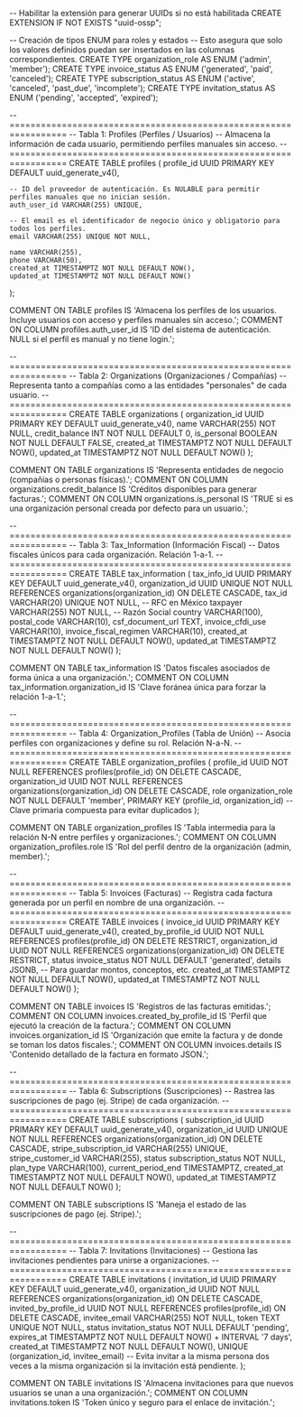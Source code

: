 -- Habilitar la extensión para generar UUIDs si no está habilitada
CREATE EXTENSION IF NOT EXISTS "uuid-ossp";

-- Creación de tipos ENUM para roles y estados
-- Esto asegura que solo los valores definidos puedan ser insertados en las columnas correspondientes.
CREATE TYPE organization_role AS ENUM ('admin', 'member');
CREATE TYPE invoice_status AS ENUM ('generated', 'paid', 'canceled');
CREATE TYPE subscription_status AS ENUM ('active', 'canceled', 'past_due', 'incomplete');
CREATE TYPE invitation_status AS ENUM ('pending', 'accepted', 'expired');


-- =================================================================
-- Tabla 1: Profiles (Perfiles / Usuarios)
-- Almacena la información de cada usuario, permitiendo perfiles manuales sin acceso.
-- =================================================================
CREATE TABLE profiles (
    profile_id UUID PRIMARY KEY DEFAULT uuid_generate_v4(),
    
    -- ID del proveedor de autenticación. Es NULABLE para permitir perfiles manuales que no inician sesión.
    auth_user_id VARCHAR(255) UNIQUE,
    
    -- El email es el identificador de negocio único y obligatorio para todos los perfiles.
    email VARCHAR(255) UNIQUE NOT NULL,
    
    name VARCHAR(255),
    phone VARCHAR(50),
    created_at TIMESTAMPTZ NOT NULL DEFAULT NOW(),
    updated_at TIMESTAMPTZ NOT NULL DEFAULT NOW()
);

COMMENT ON TABLE profiles IS 'Almacena los perfiles de los usuarios. Incluye usuarios con acceso y perfiles manuales sin acceso.';
COMMENT ON COLUMN profiles.auth_user_id IS 'ID del sistema de autenticación. NULL si el perfil es manual y no tiene login.';


-- =================================================================
-- Tabla 2: Organizations (Organizaciones / Compañías)
-- Representa tanto a compañías como a las entidades "personales" de cada usuario.
-- =================================================================
CREATE TABLE organizations (
    organization_id UUID PRIMARY KEY DEFAULT uuid_generate_v4(),
    name VARCHAR(255) NOT NULL,
    credit_balance INT NOT NULL DEFAULT 0,
    is_personal BOOLEAN NOT NULL DEFAULT FALSE,
    created_at TIMESTAMPTZ NOT NULL DEFAULT NOW(),
    updated_at TIMESTAMPTZ NOT NULL DEFAULT NOW()
);

COMMENT ON TABLE organizations IS 'Representa entidades de negocio (compañías o personas físicas).';
COMMENT ON COLUMN organizations.credit_balance IS 'Créditos disponibles para generar facturas.';
COMMENT ON COLUMN organizations.is_personal IS 'TRUE si es una organización personal creada por defecto para un usuario.';


-- =================================================================
-- Tabla 3: Tax_Information (Información Fiscal)
-- Datos fiscales únicos para cada organización. Relación 1-a-1.
-- =================================================================
CREATE TABLE tax_information (
    tax_info_id UUID PRIMARY KEY DEFAULT uuid_generate_v4(),
    organization_id UUID UNIQUE NOT NULL REFERENCES organizations(organization_id) ON DELETE CASCADE,
    tax_id VARCHAR(20) UNIQUE NOT NULL, -- RFC en México
    taxpayer VARCHAR(255) NOT NULL, -- Razón Social
    country VARCHAR(100),
    postal_code VARCHAR(10),
    csf_document_url TEXT,
    invoice_cfdi_use VARCHAR(10),
    invoice_fiscal_regimen VARCHAR(10),
    created_at TIMESTAMPTZ NOT NULL DEFAULT NOW(),
    updated_at TIMESTAMPTZ NOT NULL DEFAULT NOW()
);

COMMENT ON TABLE tax_information IS 'Datos fiscales asociados de forma única a una organización.';
COMMENT ON COLUMN tax_information.organization_id IS 'Clave foránea única para forzar la relación 1-a-1.';


-- =================================================================
-- Tabla 4: Organization_Profiles (Tabla de Unión)
-- Asocia perfiles con organizaciones y define su rol. Relación N-a-N.
-- =================================================================
CREATE TABLE organization_profiles (
    profile_id UUID NOT NULL REFERENCES profiles(profile_id) ON DELETE CASCADE,
    organization_id UUID NOT NULL REFERENCES organizations(organization_id) ON DELETE CASCADE,
    role organization_role NOT NULL DEFAULT 'member',
    PRIMARY KEY (profile_id, organization_id) -- Clave primaria compuesta para evitar duplicados
);

COMMENT ON TABLE organization_profiles IS 'Tabla intermedia para la relación N-N entre perfiles y organizaciones.';
COMMENT ON COLUMN organization_profiles.role IS 'Rol del perfil dentro de la organización (admin, member).';


-- =================================================================
-- Tabla 5: Invoices (Facturas)
-- Registra cada factura generada por un perfil en nombre de una organización.
-- =================================================================
CREATE TABLE invoices (
    invoice_id UUID PRIMARY KEY DEFAULT uuid_generate_v4(),
    created_by_profile_id UUID NOT NULL REFERENCES profiles(profile_id) ON DELETE RESTRICT,
    organization_id UUID NOT NULL REFERENCES organizations(organization_id) ON DELETE RESTRICT,
    status invoice_status NOT NULL DEFAULT 'generated',
    details JSONB, -- Para guardar montos, conceptos, etc.
    created_at TIMESTAMPTZ NOT NULL DEFAULT NOW(),
    updated_at TIMESTAMPTZ NOT NULL DEFAULT NOW()
);

COMMENT ON TABLE invoices IS 'Registros de las facturas emitidas.';
COMMENT ON COLUMN invoices.created_by_profile_id IS 'Perfil que ejecutó la creación de la factura.';
COMMENT ON COLUMN invoices.organization_id IS 'Organización que emite la factura y de donde se toman los datos fiscales.';
COMMENT ON COLUMN invoices.details IS 'Contenido detallado de la factura en formato JSON.';


-- =================================================================
-- Tabla 6: Subscriptions (Suscripciones)
-- Rastrea las suscripciones de pago (ej. Stripe) de cada organización.
-- =================================================================
CREATE TABLE subscriptions (
    subscription_id UUID PRIMARY KEY DEFAULT uuid_generate_v4(),
    organization_id UUID UNIQUE NOT NULL REFERENCES organizations(organization_id) ON DELETE CASCADE,
    stripe_subscription_id VARCHAR(255) UNIQUE,
    stripe_customer_id VARCHAR(255),
    status subscription_status NOT NULL,
    plan_type VARCHAR(100),
    current_period_end TIMESTAMPTZ,
    created_at TIMESTAMPTZ NOT NULL DEFAULT NOW(),
    updated_at TIMESTAMPTZ NOT NULL DEFAULT NOW()
);

COMMENT ON TABLE subscriptions IS 'Maneja el estado de las suscripciones de pago (ej. Stripe).';


-- =================================================================
-- Tabla 7: Invitations (Invitaciones)
-- Gestiona las invitaciones pendientes para unirse a organizaciones.
-- =================================================================
CREATE TABLE invitations (
    invitation_id UUID PRIMARY KEY DEFAULT uuid_generate_v4(),
    organization_id UUID NOT NULL REFERENCES organizations(organization_id) ON DELETE CASCADE,
    invited_by_profile_id UUID NOT NULL REFERENCES profiles(profile_id) ON DELETE CASCADE,
    invitee_email VARCHAR(255) NOT NULL,
    token TEXT UNIQUE NOT NULL,
    status invitation_status NOT NULL DEFAULT 'pending',
    expires_at TIMESTAMPTZ NOT NULL DEFAULT NOW() + INTERVAL '7 days',
    created_at TIMESTAMPTZ NOT NULL DEFAULT NOW(),
    UNIQUE (organization_id, invitee_email) -- Evita invitar a la misma persona dos veces a la misma organización si la invitación está pendiente.
);

COMMENT ON TABLE invitations IS 'Almacena invitaciones para que nuevos usuarios se unan a una organización.';
COMMENT ON COLUMN invitations.token IS 'Token único y seguro para el enlace de invitación.';


